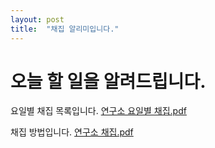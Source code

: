 ```yaml
---
layout: post
title:  "채집 알리미입니다."
---
```


# 오늘 할 일을 알려드립니다.

요일별 채집 목록입니다.
[연구소 요일별 채집.pdf](https://github.com/RI-Official/RI-Official.github.io/files/11363947/default.pdf)


채집 방법입니다.
[연구소 채집.pdf](https://github.com/RI-Official/RI-Official.github.io/files/11363953/default.pdf)
